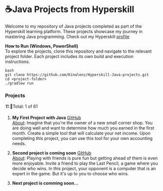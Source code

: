 # ☕Java Projects from Hyperskill
Welcome to my repository of Java projects completed as part of the Hyperskill learning platform. These projects showcase my journey in mastering Java programming.
Check out my Hyperskill [profile](https://hyperskill.org/profile/501003816)

**How to Run (Windows, PowerShell)**
<br>To explore the projects, clone this repository and navigate to the relevant project folder. Each project includes its own build and execution instructions.

```
bash
git clone https://github.com/Kinalenz/Hyperskill-Java-projects.git
cd <project-folder>
./gradlew run
```

### Projects
🏗️🔨Total: 1 of 61

1. **My First Project with Java** [GitHub](https://github.com/Kinalenz/Hyperskill-Java-projects/tree/master/My%20First%20Project%20with%20Java/My%20First%20Project%20with%20Java/task/src/calculator)
   <br> [About](https://hyperskill.org/projects/380): Imagine that you're the owner of a new small corner shop. You are doing well and want to determine how much you earned in the first month.
   Create a simple tool that will calculate your net income. Upon completing this project, you can use this tool for your own accounting needs.

2. **Second project is coming soon** [GitHub](https://github.com/Kinalenz/Hyperskill-Java-projects/tree/master/Last%20Pencil%20(Java)/Last%20Pencil%20(Java)/task/src/lastpencil)
   <br> [About](https://hyperskill.org/projects/341): Playing with friends is pure fun but getting ahead of them is even more enjoyable.
   Invite a friend to play the Last Pencil, a game where you decide who wins. In this project, your opponent is a computer that is an expert in the game. But it's up to you to choose who wins.

3. **Next project is comming soon...**
